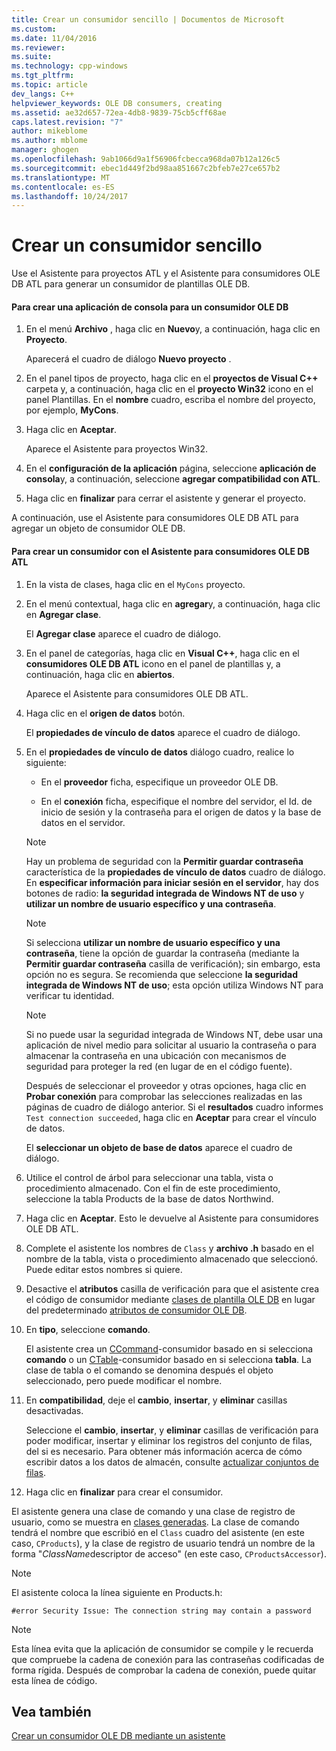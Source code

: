 ```yaml
---
title: Crear un consumidor sencillo | Documentos de Microsoft
ms.custom: 
ms.date: 11/04/2016
ms.reviewer: 
ms.suite: 
ms.technology: cpp-windows
ms.tgt_pltfrm: 
ms.topic: article
dev_langs: C++
helpviewer_keywords: OLE DB consumers, creating
ms.assetid: ae32d657-72ea-4db8-9839-75cb5cff68ae
caps.latest.revision: "7"
author: mikeblome
ms.author: mblome
manager: ghogen
ms.openlocfilehash: 9ab1066d9a1f56906fcbecca968da07b12a126c5
ms.sourcegitcommit: ebec1d449f2bd98aa851667c2bfeb7e27ce657b2
ms.translationtype: MT
ms.contentlocale: es-ES
ms.lasthandoff: 10/24/2017
---
```

# <a name="creating-a-simple-consumer"></a>Crear un consumidor sencillo
Use el Asistente para proyectos ATL y el Asistente para consumidores OLE DB ATL para generar un consumidor de plantillas OLE DB.  
  
#### <a name="to-create-a-console-application-for-an-ole-db-consumer"></a>Para crear una aplicación de consola para un consumidor OLE DB  
  
1.  En el menú **Archivo** , haga clic en **Nuevo**y, a continuación, haga clic en **Proyecto**.  
  
     Aparecerá el cuadro de diálogo **Nuevo proyecto** .  
  
2.  En el panel tipos de proyecto, haga clic en el **proyectos de Visual C++** carpeta y, a continuación, haga clic en el **proyecto Win32** icono en el panel Plantillas. En el **nombre** cuadro, escriba el nombre del proyecto, por ejemplo, **MyCons**.  
  
3.  Haga clic en **Aceptar**.  
  
     Aparece el Asistente para proyectos Win32.  
  
4.  En el **configuración de la aplicación** página, seleccione **aplicación de consola**y, a continuación, seleccione **agregar compatibilidad con ATL**.  
  
5.  Haga clic en **finalizar** para cerrar el asistente y generar el proyecto.  
  
 A continuación, use el Asistente para consumidores OLE DB ATL para agregar un objeto de consumidor OLE DB.  
  
#### <a name="to-create-a-consumer-with-the-atl-ole-db-consumer-wizard"></a>Para crear un consumidor con el Asistente para consumidores OLE DB ATL  
  
1.  En la vista de clases, haga clic en el `MyCons` proyecto.  
  
2.  En el menú contextual, haga clic en **agregar**y, a continuación, haga clic en **Agregar clase**.  
  
     El **Agregar clase** aparece el cuadro de diálogo.  
  
3.  En el panel de categorías, haga clic en **Visual C++**, haga clic en el **consumidores OLE DB ATL** icono en el panel de plantillas y, a continuación, haga clic en **abiertos**.  
  
     Aparece el Asistente para consumidores OLE DB ATL.  
  
4.  Haga clic en el **origen de datos** botón.  
  
     El **propiedades de vínculo de datos** aparece el cuadro de diálogo.  
  
5.  En el **propiedades de vínculo de datos** diálogo cuadro, realice lo siguiente:  
  
    -   En el **proveedor** ficha, especifique un proveedor OLE DB.  
  
    -   En el **conexión** ficha, especifique el nombre del servidor, el Id. de inicio de sesión y la contraseña para el origen de datos y la base de datos en el servidor.  
  
    > [!NOTE]
    >  Hay un problema de seguridad con la **Permitir guardar contraseña** característica de la **propiedades de vínculo de datos** cuadro de diálogo. En **especificar información para iniciar sesión en el servidor**, hay dos botones de radio: **la seguridad integrada de Windows NT de uso** y **utilizar un nombre de usuario específico y una contraseña**.  
  
    > [!NOTE]
    >  Si selecciona **utilizar un nombre de usuario específico y una contraseña**, tiene la opción de guardar la contraseña (mediante la **Permitir guardar contraseña** casilla de verificación); sin embargo, esta opción no es segura. Se recomienda que seleccione **la seguridad integrada de Windows NT de uso**; esta opción utiliza Windows NT para verificar tu identidad.  
  
    > [!NOTE]
    >  Si no puede usar la seguridad integrada de Windows NT, debe usar una aplicación de nivel medio para solicitar al usuario la contraseña o para almacenar la contraseña en una ubicación con mecanismos de seguridad para proteger la red (en lugar de en el código fuente).  
  
     Después de seleccionar el proveedor y otras opciones, haga clic en **Probar conexión** para comprobar las selecciones realizadas en las páginas de cuadro de diálogo anterior. Si el **resultados** cuadro informes `Test connection succeeded`, haga clic en **Aceptar** para crear el vínculo de datos.  
  
     El **seleccionar un objeto de base de datos** aparece el cuadro de diálogo.  
  
6.  Utilice el control de árbol para seleccionar una tabla, vista o procedimiento almacenado. Con el fin de este procedimiento, seleccione la tabla Products de la base de datos Northwind.  
  
7.  Haga clic en **Aceptar**. Esto le devuelve al Asistente para consumidores OLE DB ATL.  
  
8.  Complete el asistente los nombres de `Class` y **archivo .h** basado en el nombre de la tabla, vista o procedimiento almacenado que seleccionó. Puede editar estos nombres si quiere.  
  
9. Desactive el **atributos** casilla de verificación para que el asistente crea el código de consumidor mediante [clases de plantilla OLE DB](../../data/oledb/ole-db-consumer-templates-reference.md) en lugar del predeterminado [atributos de consumidor OLE DB](../../windows/ole-db-consumer-attributes.md).  
  
10. En **tipo**, seleccione **comando**.  
  
     El asistente crea un [CCommand](../../data/oledb/ccommand-class.md)-consumidor basado en si selecciona **comando** o un [CTable](../../data/oledb/ctable-class.md)-consumidor basado en si selecciona **tabla**. La clase de tabla o el comando se denomina después el objeto seleccionado, pero puede modificar el nombre.  
  
11. En **compatibilidad**, deje el **cambio**, **insertar**, y **eliminar** casillas desactivadas.  
  
     Seleccione el **cambio**, **insertar**, y **eliminar** casillas de verificación para poder modificar, insertar y eliminar los registros del conjunto de filas, del si es necesario. Para obtener más información acerca de cómo escribir datos a los datos de almacén, consulte [actualizar conjuntos de filas](../../data/oledb/updating-rowsets.md).  
  
12. Haga clic en **finalizar** para crear el consumidor.  
  
 El asistente genera una clase de comando y una clase de registro de usuario, como se muestra en [clases generadas](../../data/oledb/consumer-wizard-generated-classes.md). La clase de comando tendrá el nombre que escribió en el `Class` cuadro del asistente (en este caso, `CProducts`), y la clase de registro de usuario tendrá un nombre de la forma "*ClassName*descriptor de acceso" (en este caso, `CProductsAccessor`).  
  
> [!NOTE]
>  El asistente coloca la línea siguiente en Products.h:  
  
```  
#error Security Issue: The connection string may contain a password  
```  
  
> [!NOTE]
>  Esta línea evita que la aplicación de consumidor se compile y le recuerda que compruebe la cadena de conexión para las contraseñas codificadas de forma rígida. Después de comprobar la cadena de conexión, puede quitar esta línea de código.  
  
## <a name="see-also"></a>Vea también  
 [Crear un consumidor OLE DB mediante un asistente](../../data/oledb/creating-an-ole-db-consumer-using-a-wizard.md)